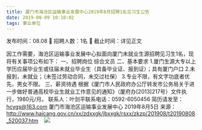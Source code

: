 ```yaml
---
title: 厦门市海沧区运输事业发展中心2019年8月招聘1名见习生公告
date: 2019-08-09 10:10:02
tags: 事业单位
---
```

发布时间：08.08   🌟   招聘人数：1名   🌈   截止时间：详见正文
<!-- more -->
因工作需要，海沧区运输事业发展中心拟面向厦门未就业生源招聘见习生1名，现将有关事项公布如下：
一、招聘岗位
综合文员
二、基本要求
1.厦门生源大专以上学历应届毕业生或往届未就业毕业生（具备毕业证、报到证）；具有厦门户口
2.未报到，未就业；（未签过劳动合同，未交过社保）
3.专业不限，有文字功底者优先，男女不限。
三、薪资待遇
根据《厦门市人民政府办公厅转发市公务局关于进一步做好普通高校毕业生就业工作意见的通知》（厦府办[2013]217号）文件执行，1980元/月。
联系人：叶剑平联系电话：0592-6050456
简历请发至：hcygs@163.com
厦门市海沧区运输事业发展中心
2019年8月5日
来源：
http://www.haicang.gov.cn/xx/zdxxgk/jbxxgk/rsxx/zkzp/201908/t20190808_520037.htm
 
 ![](https://cdn.weiweiblog.cn/20181015134814.png)